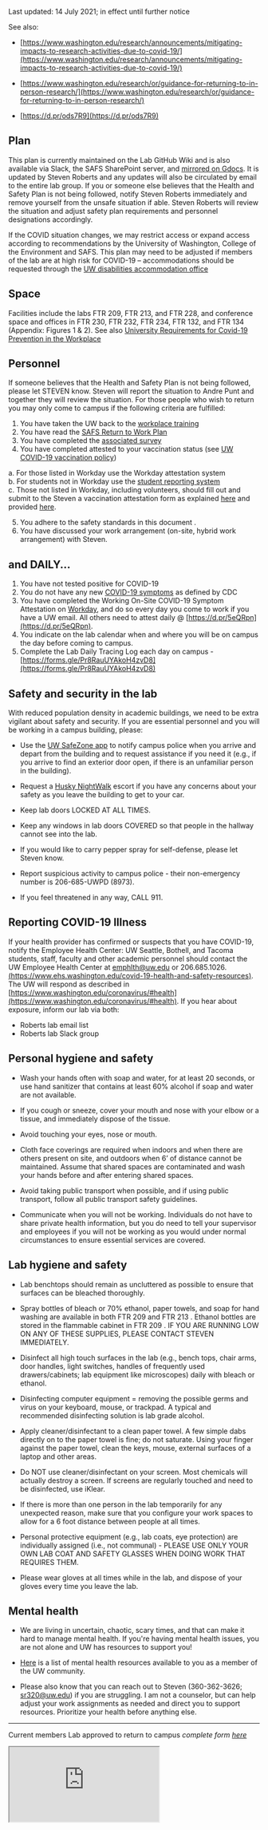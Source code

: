 Last updated: 14 July 2021; in effect until further notice

See also:

- [https://www.washington.edu/research/announcements/mitigating-impacts-to-research-activities-due-to-covid-19/](https://www.washington.edu/research/announcements/mitigating-impacts-to-research-activities-due-to-covid-19/)

- [https://www.washington.edu/research/or/guidance-for-returning-to-in-person-research/](https://www.washington.edu/research/or/guidance-for-returning-to-in-person-research/)

- [https://d.pr/ods7R9](https://d.pr/ods7R9)



## Plan

This plan is currently maintained on the Lab GitHub Wiki and is also available via Slack, the SAFS SharePoint server, and [mirrored on Gdocs](https://docs.google.com/document/d/1UUBcdH3TZaXo-mOX_RXsrBZFwby0ctqShee4merHWPI/edit). It is updated by Steven Roberts and any updates will also be circulated by email to the entire lab group.
If you or someone else believes that the Health and Safety Plan is not being followed, notify Steven Roberts immediately and remove yourself from the unsafe situation if able. Steven Roberts will review the situation and adjust safety plan requirements and personnel designations accordingly.

If the COVID situation changes, we may restrict access or expand access according to recommendations by the University of Washington, College of the Environment and SAFS. This plan may need to be adjusted if members of the lab are at high risk for COVID-19 – accommodations should be requested through the [UW disabilities accommodation office](https://hr.uw.edu/coronavirus/policy-updates/covid-19-employment-accommodation-for-high-risk-employees/)



## Space

Facilities include the labs FTR 209, FTR 213, and FTR 228, and conference space and offices in FTR 230, FTR 232, FTR 234, FTR 132, and FTR 134 (Appendix: Figures 1 & 2).  See also [University Requirements for Covid-19 Prevention in the Workplace](http://we.discover.uw.edu/Ma0R0r0zAt0jd00Wh0EH0I2)

## Personnel

If someone believes that the Health and Safety Plan is not being followed, please let STEVEN know. Steven will report the situation to Andre Punt and together they will review the situation. For those people who wish to return you may only come to campus if the following criteria are fulfilled:    

1)	You have taken the UW back to the [workplace training](https://www.ehs.washington.edu/training/covid-19-safety-training-back-workplace)    
2)	You have read the [SAFS Return to Work Plan](https://uwnetid.sharepoint.com/:w:/r/sites/safs/covid19/_layouts/15/Doc.aspx?sourcedoc=%7BCF81CB78-485B-4E57-AD16-C8BE8C1BCD08%7D&file=SAFS_COVID-19_Phase_3%20plan.docx&action=default&mobileredirect=true)  
3)	You have completed the [associated survey](https://forms.gle/KgiA3WwGC3sbHr8XA)    
4) You have completed attested to your vaccination status (see [UW COVID-19 vaccination policy](https://www.ehs.washington.edu/system/files/resources/uw-COVID-19-vaccination-policy.pdf))

  a.	For those listed in Workday use the Workday attestation system   
      b.	For students not in Workday use the [student reporting system](https://www.ehs.washington.edu/covid-19-prevention-and-response/uw-covid-19-vaccination-policy)   
      c.	Those not listed in Workday, including volunteers, should fill out and submit to the Steven a vaccination attestation form as explained [here](https://www.ehs.washington.edu/covid-19-prevention-and-response/uw-covid-19-vaccination-policy) and provided [here](https://www.ehs.washington.edu/system/files/resources/uw-COVID-19-vaccination-policy.pdf).

5)	You adhere to the safety standards in this document   .   
6)	You have discussed your work arrangement (on-site, hybrid work arrangement)  with Steven.    


## and DAILY...

1) You have not tested positive for COVID-19    
2) You do not have any new [COVID-19 symptoms](https://www.cdc.gov/coronavirus/2019-ncov/symptoms-testing/symptoms.html) as defined by CDC    
3) You have completed the Working On-Site COVID-19 Symptom Attestation on [Workday](https://wd5.myworkday.com/uw/login.htmld), and do so every day you come to work if you have a UW email. All others need to attest daily @ [https://d.pr/5eQRpn](https://d.pr/5eQRpn).    
4) You indicate on the lab calendar when and where you will be on campus the day before coming to campus.    
5) Complete the Lab Daily Tracing Log each day on campus - [https://forms.gle/Pr8RauUYAkoH4zvD8](https://forms.gle/Pr8RauUYAkoH4zvD8)

## Safety and security in the lab

With reduced population density in academic buildings, we need to be extra vigilant about safety and security. If you are essential personnel and you will be working in a campus building, please:

- Use the [UW SafeZone app](http://police.uw.edu/services/safe-zone-app/) to notify campus police when you arrive and depart from the building and to request assistance if you need it (e.g., if you arrive to find an exterior door open, if there is an unfamiliar person in the building).

- Request a [Husky NightWalk](http://police.uw.edu/services/safetyescortservices/) escort if you have any concerns about your safety as you leave the building to get to your car.

- Keep lab doors LOCKED AT ALL TIMES.

- Keep any windows in lab doors COVERED so that people in the hallway cannot see into the lab.

- If you would like to carry pepper spray for self-defense, please let Steven know.

- Report suspicious activity to campus police - their non-emergency number is 206-685-UWPD (8973).

- If you feel threatened in any way, CALL 911.

## Reporting COVID-19 Illness

If your health provider has confirmed or suspects that you have COVID-19, notify the Employee Health Center: UW Seattle, Bothell, and Tacoma students, staff, faculty and other academic personnel should contact the UW Employee Health Center at emphlth@uw.edu or 206.685.1026. [(https://www.ehs.washington.edu/covid-19-health-and-safety-resources)](https://www.ehs.washington.edu/covid-19-health-and-safety-resources).
The UW will respond as described in [https://www.washington.edu/coronavirus/#health](https://www.washington.edu/coronavirus/#health). If you hear about exposure, inform our lab via both:
- Roberts lab email list
- Roberts lab Slack group

## Personal hygiene and safety

- Wash your hands often with soap and water, for at least 20 seconds, or use hand sanitizer that contains at least 60% alcohol if soap and water are not available.

- If you cough or sneeze, cover your mouth and nose with your elbow or a tissue, and immediately dispose of the tissue.

- Avoid touching your eyes, nose or mouth.

- Cloth face coverings are required when indoors and when there are others present on site, and outdoors when 6’ of distance cannot be maintained. Assume that shared spaces are contaminated and wash your hands before and after entering shared spaces.

- Avoid taking public transport when possible, and if using public transport, follow all public transport safety guidelines.

- Communicate when you will not be working. Individuals do not have to share private health information, but you do need to tell your supervisor and employees if you will not be working as you would under normal circumstances to ensure essential services are covered.


## Lab hygiene and safety

- Lab benchtops should remain as uncluttered as possible to ensure that surfaces can be bleached thoroughly.

- Spray bottles of bleach or 70% ethanol, paper towels, and soap for hand washing are available in both FTR 209 and FTR 213 . Ethanol bottles are stored in the flammable cabinet in FTR 209 . IF YOU ARE RUNNING LOW ON ANY OF THESE SUPPLIES, PLEASE CONTACT STEVEN IMMEDIATELY.

- Disinfect all high touch surfaces in the lab (e.g., bench tops, chair arms, door handles, light switches, handles of frequently used drawers/cabinets; lab equipment like microscopes) daily with bleach or ethanol.

- Disinfecting computer equipment = removing the possible germs and virus on your keyboard, mouse, or trackpad. A typical and recommended disinfecting solution is lab grade alcohol.

- Apply cleaner/disinfectant to a clean paper towel.  A few simple dabs directly on to the paper towel is fine; do not saturate.  Using your finger against the paper towel, clean the keys, mouse, external surfaces of a laptop and other areas.

- Do NOT use cleaner/disinfectant on your screen.  Most chemicals will actually destroy a screen.  If screens are regularly touched and need to be disinfected, use iKlear.

- If there is more than one person in the lab temporarily for any unexpected reason, make sure that you configure your work spaces to allow for a 6 foot distance between people at all times.

- Personal protective equipment (e.g., lab coats, eye protection) are individually assigned (i.e., not communal) - PLEASE USE ONLY YOUR OWN LAB COAT AND SAFETY GLASSES WHEN DOING WORK THAT REQUIRES THEM.

- Please wear gloves at all times while in the lab, and dispose of your gloves every time you leave the lab.



## Mental health

- We are living in uncertain, chaotic, scary times, and that can make it hard to manage mental health. If you're having mental health issues, you are not alone and UW has resources to support you!

- [Here](https://uwnetid.sharepoint.com/sites/safs/covid19/) is a list of mental health resources available to you as a member of the UW community.

- Please also know that you can reach out to Steven (360-362-3626;  sr320@uw.edu) if you are struggling. I am not a counselor, but can help adjust your work assignments as needed and direct you to support resources. Prioritize your health before anything else.


---

Current members Lab approved to return to campus
_complete form [here](https://docs.google.com/spreadsheets/d/1aipSV_tBKYkceYTkKvXoWq_N7cIna8g6HK0btF1Sea0/edit?usp=sharing)_

<iframe src="https://docs.google.com/spreadsheets/d/e/2PACX-1vRns2yGvT3QXouvEmBGgf88ZXltyHOkbuYRBdeyTiaRBQW8gAVRxoM-e7UD5op4a5gWxttlaeAM3u7M/pubhtml?gid=0&amp;single=true&amp;widget=true&amp;headers=false"></iframe>
